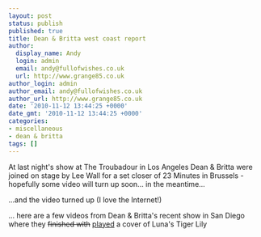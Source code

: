 ```yaml
---
layout: post
status: publish
published: true
title: Dean & Britta west coast report
author:
  display_name: Andy
  login: admin
  email: andy@fullofwishes.co.uk
  url: http://www.grange85.co.uk
author_login: admin
author_email: andy@fullofwishes.co.uk
author_url: http://www.grange85.co.uk
date: '2010-11-12 13:44:25 +0000'
date_gmt: '2010-11-12 13:44:25 +0000'
categories:
- miscellaneous
- dean & britta
tags: []
---
```

<p>At last night's show at The Troubadour in Los Angeles Dean & Britta were joined on stage by Lee Wall for a set closer of 23 Minutes in Brussels - hopefully some video will turn up soon... in the meantime...</p>
<p><ins datetime="2010-11-12T16:49:56+00:00">
<p>...and the video turned up (I love the Internet!)</p>
<p><figure class="caption "><figcaption class="caption-text"></figcaption></figure></ins></p>
<p>... here are a few videos from Dean & Britta's recent show in San Diego where they <del datetime="2010-11-12T15:03:32+00:00">finished with</del> <ins datetime="2010-11-12T15:03:32+00:00">played</ins> a cover of Luna's Tiger Lily</p>
<p><figure class="caption "><figcaption class="caption-text"></figcaption></figure></p>
